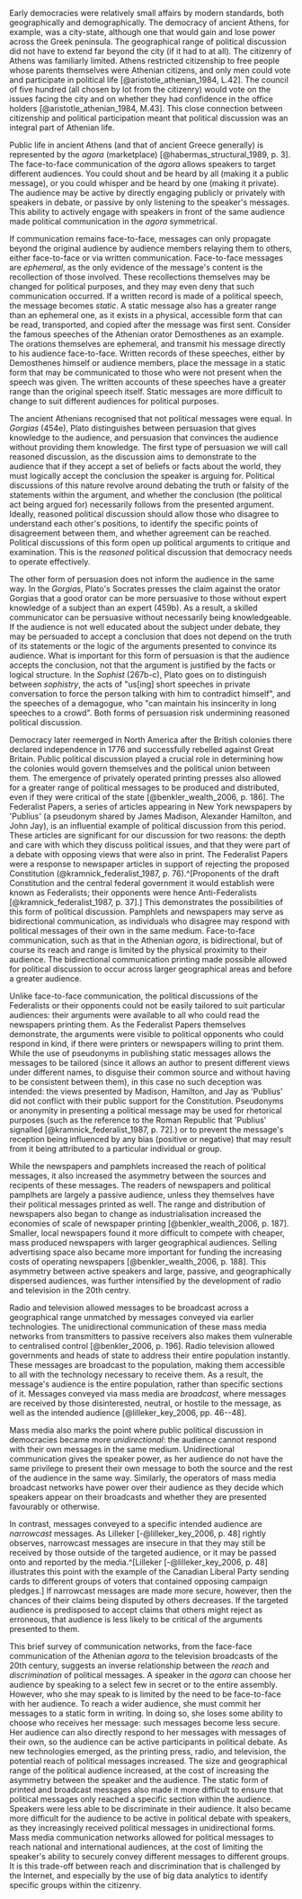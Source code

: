 Early democracies were relatively small affairs by modern standards, both geographically and demographically.  The democracy of ancient Athens, for example, was a city-state, although one that would gain and lose power across the Greek peninsula. The geographical range of political discussion did not have to extend far beyond the city (if it had to at all). The citizenry of Athens was familiarly limited. Athens restricted citizenship to free people whose parents themselves were Athenian citizens, and only men could vote and participate in political life [@aristotle_athenian_1984, L.42].  The council of five hundred (all chosen by lot from the citizenry) would vote on the issues facing the city and on whether they had confidence in the office holders [@aristotle_athenian_1984, M.43].  This close connection between citizenship and political participation meant that political discussion was an integral part of Athenian life.

Public life in ancient Athens (and that of ancient Greece generally) is represented by the *agora* (marketplace) [@habermas_structural_1989, p. 3].  The face-to-face communication of the *agora* allows speakers to target different audiences.  You could shout and be heard by all (making it a public message), or you could whisper and be heard by one (making it private).  The audience may be active by directly engaging publicly or privately with speakers in debate, or passive by only listening to the speaker's messages.  This ability to actively engage with speakers in front of the same audience made political communication in the *agora* symmetrical.

If communication remains face-to-face, messages can only propagate beyond the original audience by audience members relaying them to others, either face-to-face or via written communication.  Face-to-face messages are *ephemeral*, as the only evidence of the message's content is the recollection of those involved.  These recollections themselves may be changed for political purposes, and they may even deny that such communication occurred.  If a written record is made of a political speech, the message becomes *static*.  A static message also has a greater range than an ephemeral one, as it exists in a physical, accessible form that can be read, transported, and copied after the message was first sent.  Consider the famous speeches of the Athenian orator Demosthenes as an example. The orations themselves are ephemeral, and transmit his message directly to his audience face-to-face.  Written records of these speeches, either by Demosthenes himself or audience members, place the message in a static form that may be communicated to those who were not present when the speech was given.  The written accounts of these speeches have a greater range than the original speech itself.  Static messages are more difficult to change to suit different audiences for political purposes.

The ancient Athenians recognised that not political messages were equal.  In *Gorgias* (454e), Plato distinguishes between persuasion that gives knowledge to the audience, and persuasion that convinces the audience without providing them knowledge.  The first type of persuasion we will call reasoned discussion, as the discussion aims to demonstrate to the audience that if they accept a set of beliefs or facts about the world, they must logically accept the conclusion the speaker is arguing for.  Political discussions of this nature revolve around debating the truth or falsity of the statements within the argument, and whether the conclusion (the political act being argued for) necessarily follows from the presented argument.  Ideally, reasoned political discussion should allow those who disagree to understand each other's positions, to identify the specific points of disagreement between them, and whether agreement can be reached.  Political discussions of this form open up political arguments to critique and examination.  This is the _reasoned_ political discussion that democracy needs to operate effectively.

The other form of persuasion does not inform the audience in the same way.  In the *Gorgias*, Plato's Socrates presses the claim against the orator Gorgias that a good orator can be more persuasive to those without expert knowledge of a subject than an expert (459b).  As a result, a skilled communicator can be persuasive without necessarily being knowledgeable.  If the audience is not well educated about the subject under debate, they may be persuaded to accept a conclusion that does not depend on the truth of its statements or the logic of the arguments presented to convince its audience.  What is important for this form of persuasion is that the audience accepts the conclusion, not that the argument is justified by the facts or logical structure.  In the *Sophist* (267b-c), Plato goes on to distinguish between *sophistry*, the acts of "us[ing] short speeches in private conversation to force the person talking with him to contradict himself", and the speeches of a demagogue, who "can maintain his insincerity in long speeches to a crowd".  Both forms of persuasion risk undermining reasoned political discussion.

Democracy later reemerged in North America after the British colonies there declared independence in 1776 and successfully rebelled against Great Britain.  Public political discussion played a crucial role in determining how the colonies would govern themselves and the political union between them.  The emergence of privately operated printing presses also allowed for a greater range of political messages to be produced and distributed, even if they were critical of the state [@benkler_wealth_2006, p. 186].  The Federalist Papers, a series of articles appearing in New York newspapers by 'Publius' (a pseudonym shared by James Madison, Alexander Hamilton, and John Jay), is an influential example of political discussion from this period.  These articles are significant for our discussion for two reasons: the depth and care with which they discuss political issues, and that they were part of a debate with opposing views that were also in print.  The Federalist Papers were a response to newspaper articles in support of rejecting the proposed Constitution (@kramnick_federalist_1987, p. 76).^[Proponents of the draft Constitution and the central federal government it would establish were known as Federalists; their opponents were hence Anti-Federalists [@kramnick_federalist_1987, p. 37].]  This demonstrates the possibilities of this form of political discussion.  Pamphlets and newspapers may serve as bidirectional communication, as individuals who disagree may respond with political messages of their own in the same medium.  Face-to-face communication, such as that in the Athenian *agora*, is bidirectional, but of course its reach and range is limited by the physical proximity to their audience.  The bidirectional communication printing made possible allowed for political discussion to occur across larger geographical areas and before a greater audience.

Unlike face-to-face communication, the political discussions of the Federalists or their opponents could not be easily tailored to suit particular audiences: their arguments were available to all who could read the newspapers printing them.  As the Federalist Papers themselves demonstrate, the arguments were visible to political opponents who could respond in kind, if there were printers or newspapers willing to print them. While the use of pseudonyms in publishing static messages allows the messages to be tailored (since it allows an author to present different views under different names, to disguise their common source and without having to be consistent between them), in this case no such deception was intended: the views presented by Madison, Hamilton, and Jay as 'Publius' did not conflict with their public support for the Constitution.  Pseudonyms or anonymity in presenting a political message may be used for rhetorical purposes (such as the reference to the Roman Republic that 'Publius' signalled [@kramnick_federalist_1987, p. 72].) or to prevent the message's reception being influenced by any bias (positive or negative) that may result from it being attributed to a particular individual or group.

While the newspapers and pamphlets increased the reach of political messages, it also increased the asymmetry between the sources and recipents of these messages. The readers of newspapers and political pamplhets are largely a passive audience, unless they themselves have their political messages printed as well.  The range and distribution of newspapers also began to change as industrialisation increased the economies of scale of newspaper printing [@benkler_wealth_2006, p. 187].  Smaller, local newspapers found it more difficult to compete with cheaper, mass produced newspapers with larger geographical audiences.  Selling advertising space also became more important for funding the increasing costs of operating newspapers [@benkler_wealth_2006, p. 188].  This asymmetry between active speakers and large, passive, and geographically dispersed audiences, was further intensified by the development of radio and television in the 20th centry.

Radio and television allowed messages to be broadcast across a geographical range unmatched by messages conveyed via earlier technologies.  The unidirectional communication of these mass media networks from transmitters to passive receivers also makes them vulnerable to centralised control [@benkler_2006, p. 196].  Radio television allowed governments and heads of state to address their entire population instantly.  These messages are broadcast to the population, making them accessible to all with the technology necessary to receive them.  As a result, the message's audience is the entire population, rather than specific sections of it.  Messages conveyed via mass media are *broadcast*, where messages are received by those disinterested, neutral, or hostile to the message, as well as the intended audience [@lilleker_key_2006, pp. 46--48].  

Mass media also marks the point where public political discussion in democracies became more *unidirectional*: the audience cannot respond with their own messages in the same medium.  Unidirectional communication gives the speaker power, as her audience do not have the same privilege to present their own message to both the source and the rest of the audience in the same way.  Similarly, the operators of mass media broadcast networks have power over their audience as they decide which speakers appear on their broadcasts and whether they are presented favourably or otherwise.   

In contrast, messages conveyed to a specific intended audience are *narrowcast* messages.  As Lilleker [-@lilleker_key_2006, p. 48] rightly observes, narrowcast messages are insecure in that they may still be received by those outside of the targeted audience, or it may be passed onto and reported by the media.^[Lilleker [-@lilleker_key_2006, p. 48] illustrates this point with the example of the Canadian Liberal Party sending cards to different groups of voters that contained opposing campaign pledges.]  If narrowcast messages are made more secure, however, then the chances of their claims being disputed by others decreases.  If the targeted audience is predisposed to accept claims that others might reject as erroneous, that audience is less likely to be critical of the arguments presented to them.

This brief survey of communication networks, from the face-face communication of the Athenian *agora* to the television broadcasts of the 20th century, suggests an inverse relationship between the *reach* and *discrimination* of political messages.  A speaker in the *agora* can choose her audience by speaking to a select few in secret or to the entire assembly. However, who she may speak to is limited by the need to be face-to-face with her audience.  To reach a wider audience, she must commit her messages to a static form in writing.  In doing so, she loses some ability to choose who receives her message: such messages become less secure. Her audience can also directly respond to her messages with messages of their own, so the audience can be active participants in political debate. As new technologies emerged, as the printing press, radio, and television, the potential reach of political messages increased.  The size and geographical range of the political audience increased, at the cost of increasing the asymmetry between the speaker and the audience.  The static form of printed and broadcast messages also made it more difficult to ensure that political messages only reached a specific section within the audience.  Speakers were less able to be discriminate in their audience.  It also became more difficult for the audience to be active in political debate with speakers, as they increasingly received political messages in unidirectional forms.  Mass media communication networks allowed for political messages to reach national and international audiences, at the cost of limiting the speaker's ability to securely convey different messages to different groups.  It is this trade-off between reach and discrimination that is challenged by the Internet, and especially by the use of big data analytics to identify specific groups within the citizenry.
